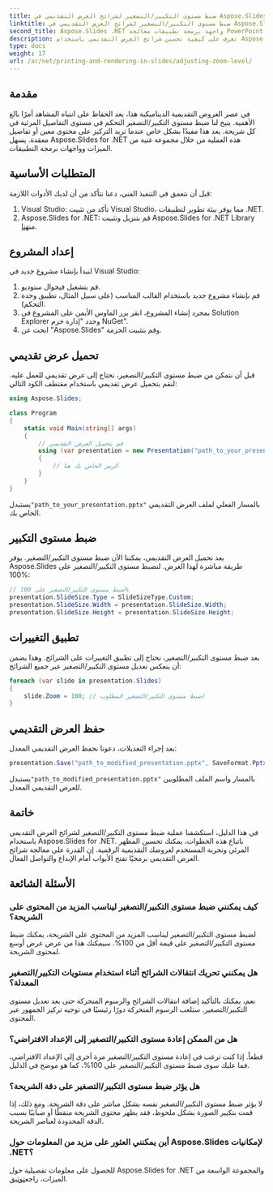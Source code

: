 ```yaml
---
title: ضبط مستوى التكبير/التصغير لشرائح العرض التقديمي في Aspose.Slides
linktitle: ضبط مستوى التكبير/التصغير لشرائح العرض التقديمي في Aspose.Slides
second_title: Aspose.Slides .NET واجهة برمجة تطبيقات معالجة PowerPoint
description: تعرف على كيفية تحسين شرائح العرض التقديمي باستخدام Aspose.Slides لـ .NET! اكتشف دليلاً خطوة بخطوة مع التعليمات البرمجية المصدر حول ضبط مستويات التكبير/التصغير للحصول على صور جذابة.
type: docs
weight: 17
url: /ar/net/printing-and-rendering-in-slides/adjusting-zoom-level/
---
```


## مقدمة

في عصر العروض التقديمية الديناميكية هذا، يعد الحفاظ على انتباه المشاهد أمرًا بالغ الأهمية. يتيح لنا ضبط مستوى التكبير/التصغير التحكم في مستوى التفاصيل المرئية في كل شريحة. يعد هذا مفيدًا بشكل خاص عندما تريد التركيز على محتوى معين أو تفاصيل معقدة. يسهل Aspose.Slides for .NET هذه العملية من خلال مجموعة غنية من الميزات وواجهات برمجة التطبيقات.

## المتطلبات الأساسية

قبل أن نتعمق في التنفيذ الفني، دعنا نتأكد من أن لديك الأدوات اللازمة:

1. Visual Studio: تأكد من تثبيت Visual Studio، مما يوفر بيئة تطوير لتطبيقات .NET.
2.  Aspose.Slides for .NET: قم بتنزيل وتثبيت Aspose.Slides for .NET Library من[هنا](https://releases.aspose.com/slides/net/).

## إعداد المشروع

لنبدأ بإنشاء مشروع جديد في Visual Studio:

1. قم بتشغيل فيجوال ستوديو.
2. قم بإنشاء مشروع جديد باستخدام القالب المناسب (على سبيل المثال، تطبيق وحدة التحكم).
3. بمجرد إنشاء المشروع، انقر بزر الماوس الأيمن على المشروع في Solution Explorer وحدد "إدارة حزم NuGet".
4. ابحث عن "Aspose.Slides" وقم بتثبيت الحزمة.

## تحميل عرض تقديمي

قبل أن نتمكن من ضبط مستوى التكبير/التصغير، نحتاج إلى عرض تقديمي للعمل عليه. لنقم بتحميل عرض تقديمي باستخدام مقتطف الكود التالي:

```csharp
using Aspose.Slides;

class Program
{
    static void Main(string[] args)
    {
        // قم بتحميل العرض التقديمي
        using (var presentation = new Presentation("path_to_your_presentation.pptx"))
        {
            // الرمز الخاص بك هنا
        }
    }
}
```

 يستبدل`"path_to_your_presentation.pptx"` بالمسار الفعلي لملف العرض التقديمي الخاص بك.

## ضبط مستوى التكبير

بعد تحميل العرض التقديمي، يمكننا الآن ضبط مستوى التكبير/التصغير. يوفر Aspose.Slides طريقة مباشرة لهذا الغرض. لنضبط مستوى التكبير/التصغير على 100%:

```csharp
// ضبط مستوى التكبير/التصغير على 100%
presentation.SlideSize.Type = SlideSizeType.Custom;
presentation.SlideSize.Width = presentation.SlideSize.Width;
presentation.SlideSize.Height = presentation.SlideSize.Height;
```

## تطبيق التغييرات

بعد ضبط مستوى التكبير/التصغير، نحتاج إلى تطبيق التغييرات على الشرائح. وهذا يضمن أن ينعكس تعديل مستوى التكبير/التصغير عبر جميع الشرائح:

```csharp
foreach (var slide in presentation.Slides)
{
    slide.Zoom = 100; // اضبط مستوى التكبير/التصغير المطلوب
}
```

## حفظ العرض التقديمي

بعد إجراء التعديلات، دعونا نحفظ العرض التقديمي المعدل:

```csharp
presentation.Save("path_to_modified_presentation.pptx", SaveFormat.Pptx);
```

 يستبدل`"path_to_modified_presentation.pptx"` بالمسار واسم الملف المطلوبين للعرض التقديمي المعدل.

## خاتمة

في هذا الدليل، استكشفنا عملية ضبط مستوى التكبير/التصغير لشرائح العرض التقديمي باستخدام Aspose.Slides for .NET. باتباع هذه الخطوات، يمكنك تحسين المظهر المرئي وتجربة المستخدم لعروضك التقديمية الرقمية. إن القدرة على معالجة شرائح العرض التقديمي برمجيًا تفتح الأبواب أمام الإبداع والتواصل الفعال.

## الأسئلة الشائعة

### كيف يمكنني ضبط مستوى التكبير/التصغير ليناسب المزيد من المحتوى على الشريحة؟

لضبط مستوى التكبير/التصغير ليناسب المزيد من المحتوى على الشريحة، يمكنك ضبط مستوى التكبير/التصغير على قيمة أقل من 100%. سيمكنك هذا من عرض عرض أوسع لمحتوى الشريحة.

### هل يمكنني تحريك انتقالات الشرائح أثناء استخدام مستويات التكبير/التصغير المعدلة؟

نعم، يمكنك بالتأكيد إضافة انتقالات الشرائح والرسوم المتحركة حتى بعد تعديل مستوى التكبير/التصغير. ستلعب الرسوم المتحركة دورًا رئيسيًا في توجيه تركيز الجمهور عبر المحتوى.

### هل من الممكن إعادة مستوى التكبير/التصغير إلى الإعداد الافتراضي؟

قطعاً. إذا كنت ترغب في إعادة مستوى التكبير/التصغير مرة أخرى إلى الإعداد الافتراضي، فما عليك سوى ضبط مستوى التكبير/التصغير على 100%، كما هو موضح في الدليل.

### هل يؤثر ضبط مستوى التكبير/التصغير على دقة الشريحة؟

لا يؤثر ضبط مستوى التكبير/التصغير نفسه بشكل مباشر على دقة الشريحة. ومع ذلك، إذا قمت بتكبير الصورة بشكل ملحوظ، فقد يظهر محتوى الشريحة منقطًا أو ضبابيًا بسبب الدقة المحدودة لعناصر الشريحة.

### أين يمكنني العثور على مزيد من المعلومات حول Aspose.Slides لإمكانيات .NET؟

 للحصول على معلومات تفصيلية حول Aspose.Slides for .NET والمجموعة الواسعة من الميزات، راجع[توثيق](https://reference.aspose.com/slides/net/).